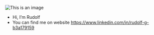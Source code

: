 ![This is an image](https://www.canva.com/design/DAFC6s4ne_I/6pYjPOIb6cBEZ1uetkeWaQ/view?utm_content=DAFC6s4ne_I&utm_campaign=designshare&utm_medium=link&utm_source=publishsharelink)
                                                                                                               

-  Hi, I’m Rudolf
-  You can find me on website https://www.linkedin.com/in/rudolf-g-b3a179159

<!---
ZionInMatrix/ZionInMatrix is a ✨ special ✨ repository because its `README.md` (this file) appears on your GitHub profile.
You can click the Preview link to take a look at your changes.
--->
